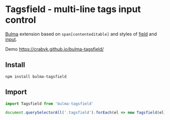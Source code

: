 # Tagsfield - multi-line tags input control

[Bulma](https://bulma.io/) extension based on `span[contenteditable]` and styles of [field](https://github.com/jgthms/bulma/blob/0.9.0/sass/form/tools.sass#L32) and [input](https://bulma.io/documentation/form/input).

Demo https://crabvk.github.io/bulma-tagsfield/

## Install

```shell
npm install bulma-tagsfield
```

## Import

```js
import Tagsfield from 'bulma-tagsfield'

document.querySelectorAll('.tagsfield').forEach(el => new Tagsfield(el))
```
